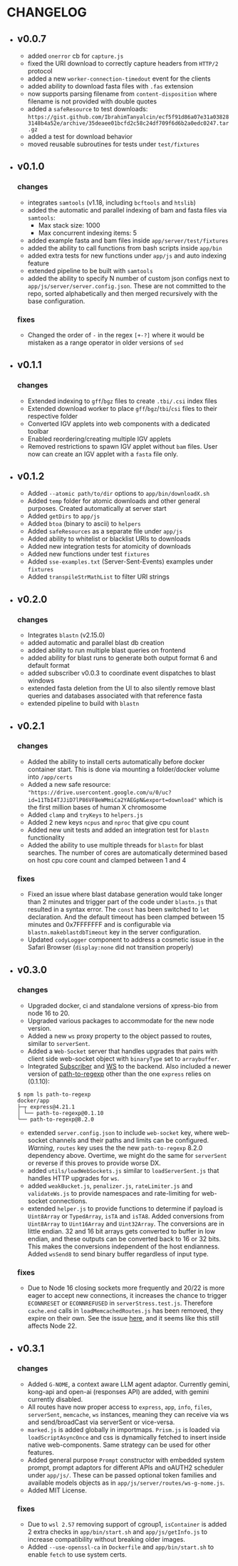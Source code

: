 # CHANGELOG
- ## v0.0.7
  - added `onerror` cb for `capture.js`
  - fixed the URI download to correctly capture headers from `HTTP/2` protocol
  - added a new `worker-connection-timedout` event for the clients
  - added ability to download fasta files with `.fas` extension
  - now supports parsing filename from `content-disposition` where filename is not provided with double quotes
  - added a `safeResource` to test downloads: `https://gist.github.com/IbrahimTanyalcin/ecf5f91d86a07e31a038283148b4a52e/archive/35deaee01bcfd2c58c24df709f6d6b2a0edc0247.tar.gz`
  - added a test for download behavior
  - moved reusable subroutines for tests under `test/fixtures`
- ## v0.1.0
  ### changes 
  - integrates `samtools` (v1.18, including `bcftools` and `htslib`)
  - added the automatic and parallel indexing of bam and fasta files via `samtools`:
    - Max stack size: 1000
    - Max concurrent indexing items: 5
  - added example fasta and bam files inside `app/server/test/fixtures`
  - added the ability to call functions from bash scripts inside `app/bin`
  - added extra tests for new functions under `app/js` and auto indexing feature
  - extended pipeline to be built with `samtools`
  - added the ability to specify N number of custom json configs next to `app/js/server/server.config.json`. These are not committed to the repo, sorted alphabetically and then merged recursively with the base configuration.
  ### fixes 
  - Changed the order of `-` in the regex `[+-?]` where it would be mistaken as a range operator in older versions of `sed`
- ## v0.1.1
  ### changes
  - Extended indexing to `gff`/`bgz` files to create `.tbi/.csi` index files
  - Extended download worker to place `gff`/`bgz`/`tbi`/`csi` files to their respective folder
  - Converted IGV applets into web components with a dedicated toolbar
  - Enabled reordering/creating multiple IGV applets
  - Removed restrictions to spawn IGV applet without `bam` files. User now can create an IGV applet with a `fasta` file only.
- ## v0.1.2
  - Added `--atomic path/to/dir` options to `app/bin/downloadX.sh`
  - Added `temp` folder for atomic downloads and other general purposes. Created automatically at server start
  - Added `getDirs` to `app/js`
  - Added `btoa` (binary to ascii) to `helpers`
  - Added `safeResources` as a separate file under `app/js`
  - Added ability to whitelist or blacklist URIs to downloads
  - Added new integration tests for atomicity of downloads
  - Added new functions under test `fixtures`
  - Added `sse-examples.txt` (Server-Sent-Events) examples under `fixtures`
  - Added `transpileStrMathList` to filter URI strings
- ## v0.2.0
  ### changes
  - Integrates `blastn` (v2.15.0)
  - added automatic and parallel blast db creation
  - added ability to run multiple blast queries on frontend
  - added ability for blast runs to generate both output format 6 and default format
  - added subscriber v0.0.3 to coordinate event dispatches to blast windows
  - extended fasta deletion from the UI to also silently remove blast queries and databases associated with that reference fasta
  - extended pipeline to build with `blastn`
- ## v0.2.1
  ### changes
  - Added the ability to install certs automatically before docker container start. This is done via mounting a folder/docker volume into `/app/certs`
  - Added a new safe resource: `"https://drive.usercontent.google.com/u/0/uc?id=11TbI4TJJiD7lP86VFBeWMmiCa2YAEGpN&export=download"` which is the first million bases of human X chromosome
  - Added `clamp` and `tryKeys` to `helpers.js`
  - Added 2 new keys `ncpus` and `nproc` that give cpu count
  - Added new unit tests and added an integration test for `blastn` functionality
  - Added the ability to use multiple threads for `blastn` for blast searches. The number of cores are automatically determined based on host cpu core count and clamped between 1 and 4
  ### fixes
  - Fixed an issue where blast database generation would take longer than 2 minutes and trigger part of the code under `blastn.js` that resulted in a syntax error. The `const` has been switched to `let` declaration. And the default timeout has been clamped between 15 minutes and 0x7FFFFFFF and is configurable via `blastn.makeblastdbTimeout` key in the server configuration.
  - Updated `codyLogger` component to address a cosmetic issue in the Safari Browser (`display:none` did not transition properly)
- ## v0.3.0
  ### changes
  - Upgraded docker, ci and standalone versions of xpress-bio from node 16 to 20.
  - Upgraded various packages to accommodate for the new node version.
  - Added a new `ws` proxy property to the object passed to routes, similar to `serverSent`.
  - Added a `Web-Socket` server that handles upgrades that pairs with client side web-socket object with `binaryType` set to `arraybuffer`.
  - Integrated [Subscriber](https://www.npmjs.com/package/@ibowankenobi/subscriber) and [WS](https://www.npmjs.com/package/ws) to the backend. Also included a newer version of [path-to-regexp](https://www.npmjs.com/package/path-to-regexp) other than the one `express` relies on (0.1.10):
  ```shell
  $ npm ls path-to-regexp
  docker/app
  ├─┬ express@4.21.1
  │ └── path-to-regexp@0.1.10
  └── path-to-regexp@8.2.0
  ```
  - extended `server.config.json` to include `web-socket` key, where web-socket channels and their paths and limits can be configured. *Warning*, `routes` key uses the the new `path-to-regexp` 8.2.0 dependency above. Overtime, we might  do the same for `serverSent` or reverse if this proves to provide worse DX.
  - added `utils/loadWebSockets.js` similar to `loadServerSent.js` that handles HTTP upgrades for `ws`.
  - added `weakBucket.js`, `penalizer.js`, `rateLimiter.js` and `validateWs.js` to provide namespaces and rate-limiting for web-socket connections.
  - extended `helper.js` to provide functions to determine if payload is `Uint8Array` or `TypedArray`, `isTA` and `isTA8`. Added conversions from `Uint8Array` to `Uint16Array` and `Uint32Array`. The conversions are in little endian. 32 and 16 bit arrays gets converted to buffer in low endian, and these outputs can be converted back to 16 or 32 bits. This makes the conversions independent of the host endianness. Added `wsSend8` to send binary buffer regardless of input type.
  ### fixes
  - Due to Node 16 closing sockets more frequently and 20/22 is more eager to accept new connections, it increases the chance to trigger `ECONNRESET` or `ECONNREFUSED` in `serverStress.test.js`. Therefore `cache.end` calls in `loadMemcachedRoutes.js` has been removed, they expire on their own. See the issue [here](https://github.com/nodejs/node/issues/55330), and it seems like this still affects Node 22.
- ## v0.3.1
  ### changes
  - Added `G-NOME`, a context aware LLM agent adaptor. Currently gemini, kong-api and open-ai (responses API) are added, with gemini currently disabled.
  - All routes have now proper access to `express`, `app`, `info`, `files`, `serverSent`, `memcache`, `ws` instances, meaning they can receive via ws and send/broadCast via serverSent or vice-versa.
  - `marked.js` is added globally in importmaps. `Prism.js` is loaded via `loadScriptAsyncOnce` and css is dynamically fetched to insert inside native web-components. Same strategy can be used for other features.
  - Added general purpose `Prompt` constructor with embedded system prompt, prompt adaptors for different APIs and oAUTH2 scheduler under `app/js/`. These can be passed optional token families and available models objects as in `app/js/server/routes/ws-g-nome.js`.
  - Added MIT License.
  ### fixes
  - Due to `wsl 2.57` removing support of cgroup1, `isContainer` is added 2 extra checks in `app/bin/start.sh` and `app/js/getInfo.js` to increase compatibility without breaking older images.
  - Added `--use-openssl-ca` in `Dockerfile` and `app/bin/start.sh` to enable `fetch` to use system certs.